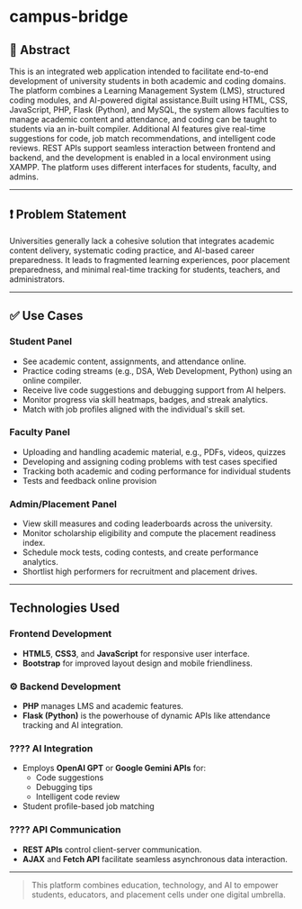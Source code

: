 # campus-bridge

## 📌 Abstract

This is an integrated web application intended to facilitate end-to-end development of university students in both academic and coding domains. The platform combines a Learning Management System (LMS), structured coding modules, and AI-powered digital assistance.Built using HTML, CSS, JavaScript, PHP, Flask (Python), and MySQL, the system allows faculties to manage academic content and attendance, and coding can be taught to students via an in-built compiler. Additional AI features give real-time suggestions for code, job match recommendations, and intelligent code reviews. REST APIs support seamless interaction between frontend and backend, and the development is enabled in a local environment using XAMPP. The platform uses different interfaces for students, faculty, and admins.

---

## ❗ Problem Statement

Universities generally lack a cohesive solution that integrates academic content delivery, systematic coding practice, and AI-based career preparedness. It leads to fragmented learning experiences, poor placement preparedness, and minimal real-time tracking for students, teachers, and administrators.

---

## ✅ Use Cases

### Student Panel
- See academic content, assignments, and attendance online.
- Practice coding streams (e.g., DSA, Web Development, Python) using an online compiler.
- Receive live code suggestions and debugging support from AI helpers.
- Monitor progress via skill heatmaps, badges, and streak analytics.
- Match with job profiles aligned with the individual's skill set.

### Faculty Panel
- Uploading and handling academic material, e.g., PDFs, videos, quizzes
- Developing and assigning coding problems with test cases specified
- Tracking both academic and coding performance for individual students
- Tests and feedback online provision

### Admin/Placement Panel
- View skill measures and coding leaderboards across the university.
- Monitor scholarship eligibility and compute the placement readiness index.
- Schedule mock tests, coding contests, and create performance analytics.
- Shortlist high performers for recruitment and placement drives.

---

## Technologies Used

### Frontend Development
- **HTML5**, **CSS3**, and **JavaScript** for responsive user interface.
- **Bootstrap** for improved layout design and mobile friendliness.

### ⚙️ Backend Development
- **PHP** manages LMS and academic features.
- **Flask (Python)** is the powerhouse of dynamic APIs like attendance tracking and AI integration.
### ???? AI Integration
- Employs **OpenAI GPT** or **Google Gemini APIs** for:
  - Code suggestions
  - Debugging tips
  - Intelligent code review
- Student profile-based job matching

### ???? API Communication
- **REST APIs** control client-server communication.
- **AJAX** and **Fetch API** facilitate seamless asynchronous data interaction.

--- 

>  This platform combines education, technology, and AI to empower students, educators, and placement cells under one digital umbrella.

